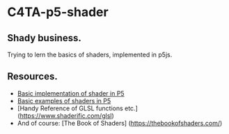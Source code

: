 # C4TA-p5-shader
## Shady business.
Trying to lern the basics of shaders, implemented in p5js.
## Resources.
- [Basic implementation of shader in P5](https://itp-xstory.github.io/p5js-shaders/#/)
- [Basic examples of shaders in P5](https://github.com/aferriss/p5jsShaderExamples)
- [Handy Reference of GLSL functions etc.] (https://www.shaderific.com/glsl)
- And of course: [The Book of Shaders] (https://thebookofshaders.com/)
